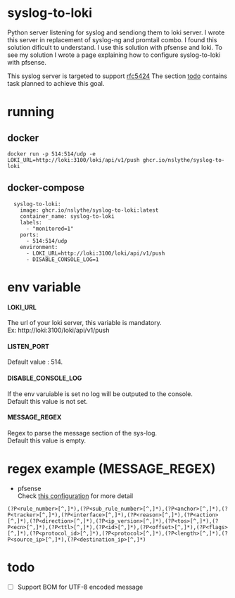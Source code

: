 # syslog-to-loki
Python server listening for syslog and sendiong them to loki server.
I wrote this server in replacement of syslog-ng and promtail combo. I found this solution dificult to understand.
I use this solution with pfsense and loki. To see my solution I wrote a page explaining how to configure syslog-to-loki with pfsense.

This syslog server is targeted to support [rfc5424](https://datatracker.ietf.org/doc/html/rfc5424)
The section [todo](#todo) contains task planned to achieve this goal.

# running
## docker
```
docker run -p 514:514/udp -e LOKI_URL=http://loki:3100/loki/api/v1/push ghcr.io/nslythe/syslog-to-loki
```
## docker-compose 
```
  syslog-to-loki:
    image: ghcr.io/nslythe/syslog-to-loki:latest
    container_name: syslog-to-loki
    labels:
      - "monitored=1"
    ports:
      - 514:514/udp
    environment:
      - LOKI_URL=http://loki:3100/loki/api/v1/push
      - DISABLE_CONSOLE_LOG=1
```

# env variable
#### LOKI_URL
The url of your loki server, this variable is mandatory.  
Ex: http://loki:3100/loki/api/v1/push
#### LISTEN_PORT
Default value : 514.
#### DISABLE_CONSOLE_LOG
If the env varuiable is set no log will be outputed to the console.  
Default this value is not set.
#### MESSAGE_REGEX
Regex to parse the message section of the sys-log.  
Default this value is empty.

# regex example (MESSAGE_REGEX)
- pfsense  
Check [this configuration](doc/pfsense.md) for more detail
```
(?P<rule_number>[^,]*),(?P<sub_rule_number>[^,]*),(?P<anchor>[^,]*),(?P<tracker>[^,]*),(?P<interface>[^,]*),(?P<reason>[^,]*),(?P<action>[^,]*),(?P<direction>[^,]*),(?P<ip_version>[^,]*),(?P<tos>[^,]*),(?P<ecn>[^,]*),(?P<ttl>[^,]*),(?P<id>[^,]*),(?P<offset>[^,]*),(?P<flags>[^,]*),(?P<protocol_id>[^,]*),(?P<protocol>[^,]*),(?P<length>[^,]*),(?P<source_ip>[^,]*),(?P<destination_ip>[^,]*)
```


# todo
- [ ] Support BOM for UTF-8 encoded message

